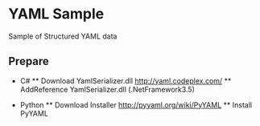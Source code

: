 YAML Sample
======
Sample of Structured YAML data

Prepare
------
* C#
** Download YamlSerializer.dll http://yaml.codeplex.com/
** AddReference YamlSerializer.dll (.NetFramework3.5)

* Python
** Download Installer http://pyyaml.org/wiki/PyYAML
** Install PyYAML

